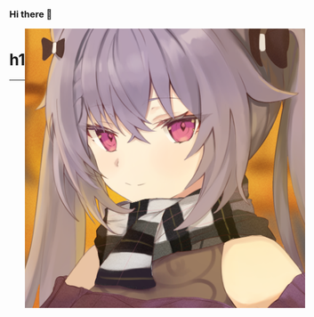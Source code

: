 ### Hi there 👋


<div style="display: flex;">
        <div style="width: 70%;">
            <h1>
                h1
            </h1>
            <hr>
            <!-- here any code -->
        </div>
        <img src='files/avatar.png' style="border-radius=50%"">
</div>




###
<!--
**kequin/kequin** is a ✨ _special_ ✨ repository because its `README.md` (this file) appears on your GitHub profile.

Here are some ideas to get you started:

- 🔭 I’m currently working on ...
- 🌱 I’m currently learning ...
- 👯 I’m looking to collaborate on ...
- 🤔 I’m looking for help with ...
- 💬 Ask me about ...
- 📫 How to reach me: ...
- 😄 Pronouns: ...
- ⚡ Fun fact: ...
-->
